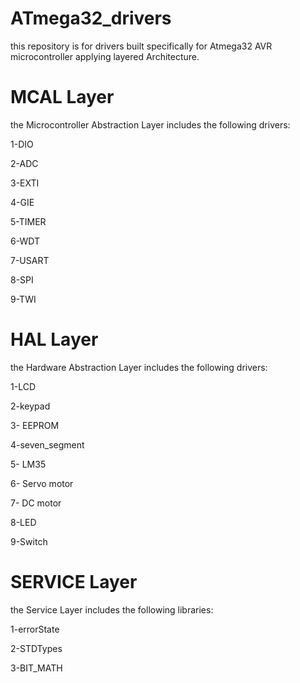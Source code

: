 # ATmega32_drivers
this repository is for drivers built specifically for Atmega32 AVR microcontroller applying layered Architecture.
# MCAL Layer
the Microcontroller Abstraction Layer includes the following drivers:

1-DIO

2-ADC

3-EXTI

4-GIE

5-TIMER

6-WDT

7-USART

8-SPI

9-TWI


# HAL Layer
the Hardware Abstraction Layer includes the following drivers:

1-LCD

2-keypad

3- EEPROM

4-seven_segment

5- LM35

6- Servo motor

7- DC motor

8-LED

9-Switch

# SERVICE Layer
the Service Layer includes the following libraries:

1-errorState

2-STDTypes

3-BIT_MATH
